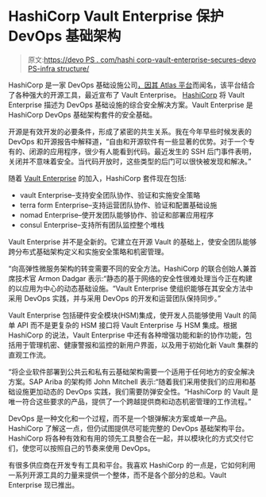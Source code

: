 # HashiCorp Vault Enterprise 保护 DevOps 基础架构

> 原文:[https://devo PS . com/hashi corp-vault-enterprise-secures-devo PS-infra structure/](https://devops.com/hashicorp-vault-enterprise-secures-devops-infrastructure/)

HashiCorp 是一家 DevOps 基础设施公司[，因其 Atlas 平台](https://devops.com/2015/07/09/hashicorp-unites-open-source-devops-tools-with-atlas-2/)而闻名，该平台结合了各种强大的开源工具，最近宣布了 Vault Enterprise。 [HashiCorp](https://www.hashicorp.com/) 将 Vault Enterprise 描述为 DevOps 基础设施的综合安全解决方案。Vault Enterprise 是 HashiCorp DevOps 基础架构套件的安全基础。

开源是有效开发的必要条件，形成了紧密的共生关系。我在今年早些时候发表的 DevOps 和开源报告中解释道，“自由和开源软件有一些显著的优势。对于一个专有的、闭源的应用程序，很少有人能看到代码。最近发生的 SSH 后门事件表明，关闭并不意味着安全。当代码开放时，这些类型的后门可以很快被发现和解决。”

随着 [Vault Enterprise](https://hashicorp.com/vault.html) 的加入，HashiCorp 套件现在包括:

*   vault Enterprise–支持安全团队协作、验证和实施安全策略
*   terra form Enterprise–支持运营团队协作、验证和配置基础设施
*   nomad Enterprise–使开发团队能够协作、验证和部署应用程序
*   consul Enterprise–支持所有团队监控整个堆栈

Vault Enterprise 并不是全新的。它建立在开源 Vault 的基础上，使安全团队能够跨分布式基础架构定义和实施安全策略和机密管理。

“向高弹性微服务架构的转变需要不同的安全方法。HashiCorp 的联合创始人兼首席技术官 Armon Dadgar 表示:“静态的基于网络的安全性很难处理当今正在构建的以应用为中心的动态基础设施。“Vault Enterprise 使组织能够在其安全方法中采用 DevOps 实践，并与采用 DevOps 的开发和运营团队保持同步。”

Vault Enterprise 包括硬件安全模块(HSM)集成，使开发人员能够使用 Vault 的简单 API 而不是更复杂的 HSM 接口将 Vault Enterprise 与 HSM 集成。根据 HashiCorp 的说法，Vault Enterprise 中还有各种增强功能和新的协作功能，包括用于管理机密、健康警报和监控的新用户界面，以及用于初始化新 Vault 集群的直观工作流。

“将企业软件部署到公共云和私有云基础架构需要一个适用于任何地方的安全解决方案。SAP Ariba 的架构师 John Mitchell 表示:“随着我们采用使我们的应用和基础设施更加动态的 DevOps 实践，我们需要防弹安全性。“HashiCorp 的 Vault 是唯一符合这些要求的产品，提供了一个跨越提供商和动态机密管理的工作流程。”

DevOps 是一种文化和一个过程，而不是一个银弹解决方案或单一产品。HashiCorp 了解这一点，但仍试图提供尽可能完整的 DevOps 基础架构平台。HashiCorp 将各种有效和有用的领先工具整合在一起，并以模块化的方式交付它们，使您可以按照自己的节奏来使用 DevOps。

有很多供应商在开发专有工具和平台。我喜欢 HashiCorp 的一点是，它如何利用一系列开源工具的力量来提供一个整体，而不是各个部分的总和。Vault Enterprise 现已推出。